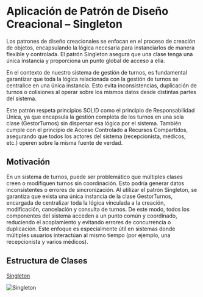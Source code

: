 
# Aplicación de Patrón de Diseño Creacional – Singleton
Los patrones de diseño creacionales se enfocan en el proceso de creación de objetos, encapsulando la lógica necesaria para instanciarlos de manera flexible y controlada. El patrón Singleton asegura que una clase tenga una única instancia y proporciona un punto global de acceso a ella.

En el contexto de nuestro sistema de gestión de turnos, es fundamental garantizar que toda la lógica relacionada con la gestión de turnos se centralice en una única instancia. Esto evita inconsistencias, duplicación de turnos o colisiones al operar sobre los mismos datos desde distintas partes del sistema.

Este patrón respeta principios SOLID como el principio de Responsabilidad Única, ya que encapsula la gestión completa de los turnos en una  sola clase (GestorTurnos) sin dispersar esa lógica por el sistema. También cumple con el principio de Acceso Controlado a Recursos Compartidos, asegurando que todos los actores del sistema (recepcionista, médicos, etc.) operen sobre la misma fuente de verdad.


## Motivación
En un sistema de turnos, puede ser problemático que múltiples clases creen o modifiquen turnos sin coordinación. Esto podría generar datos inconsistentes o errores de sincronización.
Al utilizar el patrón Singleton, se garantiza que exista una única instancia de la clase GestorTurnos, encargada de centralizar toda la lógica vinculada a la creación, modificación, cancelación y consulta de turnos.
De este modo, todos los componentes del sistema acceden a un punto común y coordinado, reduciendo el acoplamiento y evitando errores de concurrencia o duplicación.
Este enfoque es especialmente útil en sistemas donde múltiples usuarios interactúan al mismo tiempo (por ejemplo, una recepcionista y varios médicos).

## Estructura de Clases


[Singleton](https://drive.google.com/file/d/1FAOxV1BouHRgWNHyYu3o4kwVSGTVHf3t/view?usp=sharing)


![Singleton](https://github.com/user-attachments/assets/f7ab52b7-abc8-4878-95c8-db3d680777fd)

